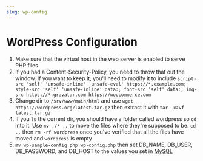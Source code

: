 ```yaml
---
slug: wp-config
---
```

# WordPress Configuration
1. Make sure that the virtual host in the web server is enabled to serve PHP files
2. If you had a Content-Security-Policy, you need to throw that out the window. If you want to keep it, you'll need to modify it to include `script-src 'self' 'unsafe-inline' 'unsafe-eval' https://*.example.com; style-src 'self' 'unsafe-inline' data:; font-src 'self' data:; img-src https://*.gravatar.com https://woocommerce.com`
3. Change dir to `/srv/www/main/html` and use `wget https://wordpress.org/latest.tar.gz` then extract it with `tar -xzvf latest.tar.gz`
4. If you `ls` the current dir, you should have a folder called wordpress so `cd` into it. Use `mv ./* ..` to move the files where they're supposed to be. `cd ..` then `rm -rf wordpress` once you've verified that all the files have moved and `wordpress` is empty
5. `mv wp-sample-config.php wp-config.php` then set DB_NAME, DB_USER, DB_PASSWORD, and DB_HOST to the values you set in [MySQL](./mysql-config/)
